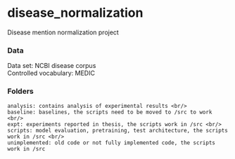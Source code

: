 # disease_normalization
Disease mention normalization project

### Data <br/>
Data set: NCBI disease corpus <br/>
Controlled vocabulary: MEDIC

### Folders <br/>
    analysis: contains analysis of experimental results <br/>
    baseline: baselines, the scripts need to be moved to /src to work <br/>
    expt: experiments reported in thesis, the scripts work in /src <br/>
    scripts: model evaluation, pretraining, test architecture, the scripts work in /src <br/>
    unimplemented: old code or not fully implemented code, the scripts work in /src

